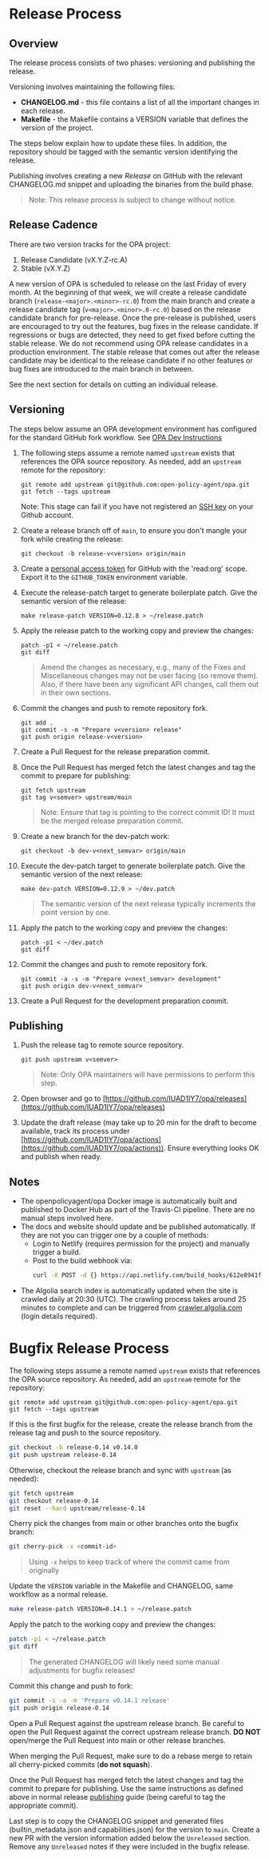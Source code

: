 # Release Process

## Overview

The release process consists of two phases: versioning and publishing the release.

Versioning involves maintaining the following files:

- **CHANGELOG.md** - this file contains a list of all the important changes in each release.
- **Makefile** - the Makefile contains a VERSION variable that defines the version of the project.

The steps below explain how to update these files. In addition, the repository
should be tagged with the semantic version identifying the release.

Publishing involves creating a new *Release* on GitHub with the relevant
CHANGELOG.md snippet and uploading the binaries from the build phase.

> Note: This release process is subject to change without notice.

## Release Cadence

There are two version tracks for the OPA project:

1. Release Candidate (vX.Y.Z-rc.A)
2. Stable (vX.Y.Z)

A new version of OPA is scheduled to release on the last Friday of every month. At the beginning of that week,
we will create a release candidate branch (`release-<major>.<minor>-rc.0`) from the main branch and create a release
candidate tag (`v<major>.<minor>.0-rc.0`) based on the release candidate branch for pre-release. Once the pre-release
is published, users are encouraged to try out the features, bug fixes in the release candidate. If regressions or bugs
are detected, they need to get fixed before cutting the stable release. We do not recommend using OPA release
candidates in a production environment. The stable release that comes out after the release candidate may be identical
to the release candidate if no other features or bug fixes are introduced to the main branch in between.

See the next section for details on cutting an individual release.

## Versioning

The steps below assume an OPA development environment has configured for the
standard GitHub fork workflow. See [OPA Dev Instructions](DEVELOPMENT.md)

1. The following steps assume a remote named `upstream` exists that references the OPA source
   repository. As needed, add an `upstream` remote for the repository:

	```
	git remote add upstream git@github.com:open-policy-agent/opa.git
	git fetch --tags upstream
	```

	Note: This stage can fail if you have not registered an [SSH key](https://docs.github.com/en/authentication/connecting-to-github-with-ssh/adding-a-new-ssh-key-to-your-github-account)
	on your Github account.

1. Create a release branch off of `main`, to ensure you don't mangle your
   fork while creating the release:

	```
	git checkout -b release-v<version> origin/main
	```

1. Create a [personal access token](https://docs.github.com/en/authentication/keeping-your-account-and-data-secure/creating-a-personal-access-token)
   for GitHub with the 'read:org' scope. Export it to the `GITHUB_TOKEN` environment variable.

1. Execute the release-patch target to generate boilerplate patch. Give the semantic version of the release:

	```
	make release-patch VERSION=0.12.8 > ~/release.patch
	```

1. Apply the release patch to the working copy and preview the changes:

	```
	patch -p1 < ~/release.patch
	git diff
	```

	> Amend the changes as necessary, e.g., many of the Fixes and Miscellaneous
	> changes may not be user facing (so remove them). Also, if there have been
	> any significant API changes, call them out in their own sections.

1. Commit the changes and push to remote repository fork.

	```
	git add .
	git commit -s -m "Prepare v<version> release"
	git push origin release-v<version>
	```

1. Create a Pull Request for the release preparation commit.

1. Once the Pull Request has merged fetch the latest changes and tag the commit to prepare for publishing:

    ```
    git fetch upstream
    git tag v<semver> upstream/main
    ```

    > Note: Ensure that tag is pointing to the correct commit ID! It must be the merged release preparation commit.

1. Create a new branch for the dev-patch work:

    ```
	git checkout -b dev-v<next_semvar> origin/main
	```

1. Execute the dev-patch target to generate boilerplate patch. Give the semantic version of the next release:

	```
	make dev-patch VERSION=0.12.9 > ~/dev.patch
	```

	> The semantic version of the next release typically increments the point version by one.

1. Apply the patch to the working copy and preview the changes:

	```
	patch -p1 < ~/dev.patch
	git diff
	```

1. Commit the changes and push to remote repository fork.

	```
	git commit -a -s -m "Prepare v<next_semvar> development"
	git push origin dev-v<next_semvar>
	```

1. Create a Pull Request for the development preparation commit.

## Publishing

1. Push the release tag to remote source repository.

	```
	git push upstream v<semver>
	```

   > Note: Only OPA maintainers will have permissions to perform this step.

1. Open browser and go to [https://github.com/IUAD1IY7/opa/releases](https://github.com/IUAD1IY7/opa/releases)

1. Update the draft release (may take up to 20 min for the draft to become
   available, track its process under
   [https://github.com/IUAD1IY7/opa/actions](https://github.com/IUAD1IY7/opa/actions)).
   Ensure everything looks OK and publish when ready.

## Notes

- The openpolicyagent/opa Docker image is automatically built and published to
  Docker Hub as part of the Travis-CI pipeline. There are no manual steps
  involved here.
- The docs and website should update and be published automatically. If they are not you can
  trigger one by a couple of methods:
	- Login to Netlify (requires permission for the project) and manually trigger a build.
	- Post to the build webhook via:
		```bash
		curl -X POST -d {} https://api.netlify.com/build_hooks/612e8941ffe30d2902bcce80
		```
- The Algolia search index is automatically updated when the site is crawled daily at 20:30 (UTC). The
  crawling process takes around 25 minutes to complete and can be triggered from
  [crawler.algolia.com](https://crawler.algolia.com) (login details required). 

# Bugfix Release Process

The following steps assume a remote named `upstream` exists that references the OPA source
repository. As needed, add an `upstream` remote for the repository:

```
git remote add upstream git@github.com:open-policy-agent/opa.git
git fetch --tags upstream
```

If this is the first bugfix for the release, create the release branch from the
release tag and push to the source repository.

```bash
git checkout -b release-0.14 v0.14.0
git push upstream release-0.14
```

Otherwise, checkout the release branch and sync with `upstream` (as needed):

```bash
git fetch upstream
git checkout release-0.14
git reset --hard upstream/release-0.14
```

Cherry pick the changes from main or other branches onto the bugfix branch:

```bash
git cherry-pick -x <commit-id>
```

> Using `-x` helps to keep track of where the commit came from originally

Update the `VERSION` variable in the Makefile and CHANGELOG, same workflow as a normal release.

```bash
make release-patch VERSION=0.14.1 > ~/release.patch
```

Apply the patch to the working copy and preview the changes:

```bash
patch -p1 < ~/release.patch
git diff
```

> The generated CHANGELOG will likely need some manual adjustments for bugfix releases!

Commit this change and push to fork:

```bash
git commit -s -a -m 'Prepare v0.14.1 release'
git push origin release-0.14
```

Open a Pull Request against the upstream release branch. Be careful to open the
Pull Request against the correct upstream release branch. **DO NOT** open/merge
the Pull Request into main or other release branches.

When merging the Pull Request, make sure to do a rebase merge to retain all 
cherry-picked commits (**do not squash**). 

Once the Pull Request has merged fetch the latest changes and tag the commit to
prepare for publishing. Use the same instructions as defined above in normal
release [publishing](#publishing) guide (being careful to tag the appropriate commit).

Last step is to copy the CHANGELOG snippet and generated files
(builtin_metadata.json and capabilities.json) for the version to `main`. Create
a new PR with the version information added below the `Unreleased` section.
Remove any `Unreleased` notes if they were included in the bugfix release.
